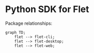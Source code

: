 # Python SDK for Flet

Package relationships:

```mermaid
graph TD;
    flet --> flet-cli;
    flet --> flet-desktop;
    flet --> flet-web;
```
